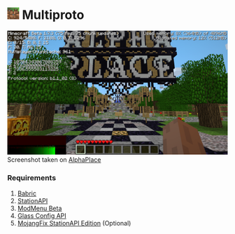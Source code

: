 # ![Multiproto](img/icon_big.png) Multiproto

![Screenshot](img/screenshot.png)
Screenshot taken on [AlphaPlace](https://alphaplace.net)

### Requirements
1. [Babric](https://babric.github.io/)
2. [StationAPI](https://modrinth.com/mod/stationapi)
3. [ModMenu Beta](https://modrinth.com/mod/modmenu-beta)
4. [Glass Config API](https://modrinth.com/mod/glass-config-api)
5. [MojangFix StationAPI Edition](https://modrinth.com/mod/mojangfix-stationapi-edition) (Optional)
